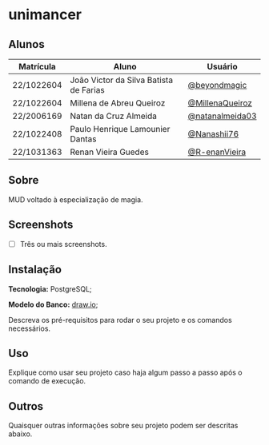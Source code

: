 # unimancer

## Alunos
|Matrícula | Aluno | Usuário |
| -- | -- | -- |
| 22/1022604  |  João Victor da Silva Batista de Farias | [@beyondmagic](https://github.com/beyondmagic) |d
| 22/1022604  |  Millena de Abreu Queiroz | [@MillenaQueiroz](https://github.com/MillenaQueiroz) |
| 22/2006169  |  Natan da Cruz Almeida | [@natanalmeida03](https://github.com/R-enanVieira) |
| 22/1022408  |  Paulo Henrique Lamounier Dantas | [@Nanashii76](https://github.com/@Nanashii76) |
| 22/1031363  |  Renan Vieira Guedes | [@R-enanVieira](https://github.com/R-enanVieira) |

## Sobre 

MUD voltado à especialização de magia.

## Screenshots

- [ ] Três ou mais screenshots.

## Instalação

**Tecnologia:** PostgreSQL;

**Modelo do Banco:** [draw.io](https://drive.google.com/file/d/14wc0GC0F9QGjhKfZOi1-kghpwYJfIDvr/view?usp=drive_link);

Descreva os pré-requisitos para rodar o seu projeto e os comandos necessários.

## Uso 
Explique como usar seu projeto caso haja algum passo a passo após o comando de execução.

## Outros
Quaisquer outras informações sobre seu projeto podem ser descritas abaixo.
